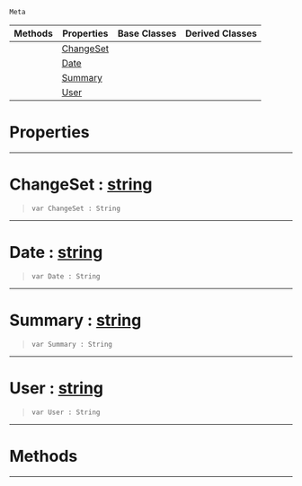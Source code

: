  `Meta`

|Methods|Properties|Base Classes|Derived Classes|
|---|---|---|---|
| |[ChangeSet](revision.md#changeset-zilch-engine-do)| | |
| |[Date](revision.md#date-zilch-engine-documen)| | |
| |[Summary](revision.md#summary-zilch-engine-docu)| | |
| |[User](revision.md#user-zilch-engine-documen)| | |


 #  Properties


---  
 #  ChangeSet : [string](../nada_base_types/string.md)

> 
> ```TS:Nada
> var ChangeSet : String


---  
 #  Date : [string](../nada_base_types/string.md)

> 
> ```TS:Nada
> var Date : String


---  
 #  Summary : [string](../nada_base_types/string.md)

> 
> ```TS:Nada
> var Summary : String


---  
 #  User : [string](../nada_base_types/string.md)

> 
> ```TS:Nada
> var User : String


---  
 #  Methods


---  
 

 